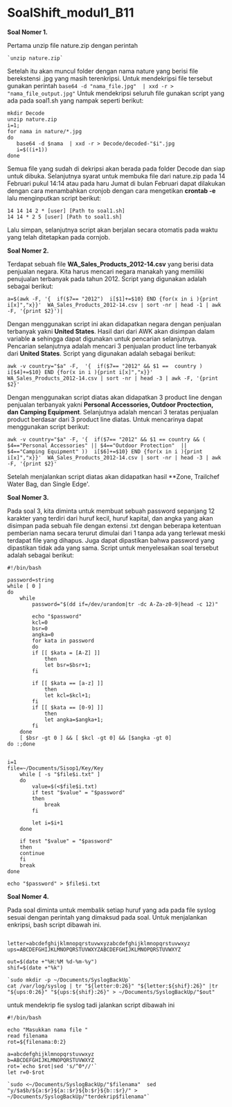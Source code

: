 # SoalShift_modul1_B11

**Soal Nomer 1.**

   Pertama unzip file nature.zip dengan perintah
 
    `unzip nature.zip`
    
   Setelah itu akan muncul folder dengan nama nature yang berisi file berekstensi .jpg yang masih terenkripsi. Untuk mendekripsi file tersebut gunakan perintah 
  ```base64 -d "nama_file.jpg"  | xxd -r > "nama_file_output.jpg"```
    Untuk mendekripsi seluruh file gunakan script yang ada pada soal1.sh yang nampak seperti berikut:

   ```
  mkdir Decode
  unzip nature.zip 
  i=1; 
  for nama in nature/*.jpg 
  do 
      base64 -d $nama  | xxd -r > Decode/decoded-"$i".jpg
      i=$((i+1)) 
  done
  ```
   Semua file yang sudah di dekripsi akan berada pada folder Decode dan siap untuk dibuka. Selanjutnya syarat untuk membuka file dari nature.zip pada 14 Februari pukul 14:14 atau pada haru Jumat di bulan Februari dapat dilakukan dengan cara menambahkan cronjob dengan cara mengetikan **crontab -e** lalu menginputkan script berikut:

   ```
   14 14 14 2 * [user] [Path to soal1.sh]
   14 14 * 2 5 [user] [Path to soal1.sh]
   ```

   Lalu simpan, selanjutnya script akan berjalan secara otomatis pada waktu yang telah ditetapkan pada cornjob.
   
**Soal Nomer 2.**

   Terdapat sebuah file **WA_Sales_Products_2012-14.csv** yang berisi data penjualan negara. Kita harus mencari negara manakah yang memiliki penujualan terbanyak pada tahun 2012. Script yang digunakan adalah sebagai berikut:

   ```
a=$(awk -F, '{  if($7== "2012")  i[$1]+=$10} END {for(x in i ){print i[x]","x}}'  WA_Sales_Products_2012-14.csv | sort -nr | head -1 | awk -F, '{print $2}')|
```

   Dengan menggunakan script ini akan didapatkan negara dengan penjualan terbanyak yakni **United States**. Hasil dari dari AWK akan disimpan dalam variable **a** sehingga dapat digunakan untuk pencarian selanjutnya.
   Pencarian selanjutnya adalah mencari 3 penjualan product line terbanyak dari **United States**. Script yang digunakan adalah sebagai berikut:

   ```
awk -v country="$a" -F,  '{  if($7== "2012" && $1 ==  country )  i[$4]+=$10} END {for(x in i ){print i[x]","x}}'  WA_Sales_Products_2012-14.csv | sort -nr | head -3 | awk -F, '{print $2}'
```

   Dengan menggunakan script diatas akan didapatkan 3 product line dengan penjualan terbanyak yakni **Personal Accessories, Outdoor Proctection, dan Camping Equipment**. 
   Selanjutnya adalah mencari 3 teratas penjualan product berdasar dari 3 product line diatas. Untuk mencarinya dapat menggunakan script berikut:

   ```
awk -v country="$a" -F, '{  if($7== "2012" && $1 == country && ( $4=="Personal Accessories" || $4=="Outdoor Protection"  || $4=="Camping Equipment" ))  i[$6]+=$10} END {for(x in i ){print i[x]","x}}'  WA_Sales_Products_2012-14.csv | sort -nr | head -3 | awk -F, '{print $2}'
```

   Setelah menjalankan script diatas akan didapatkan hasil **Zone, Trailchef Water Bag, dan Single Edge'.

**Soal Nomer 3.**

   Pada soal 3, kita diminta untuk membuat sebuah password sepanjang 12 karakter yang terdiri dari huruf kecil, huruf kapital, dan angka yang akan disimpan pada sebuah file dengan extensi .txt dengan beberapa ketentuan pemberian nama secara terurut dimulai dari 1 tanpa ada yang terlewat meski terdapat file yang dihapus. Juga dapat dipastikan bahwa password yang dipastikan tidak ada yang sama. Script untuk menyelesaikan soal tersebut adalah sebagai berikut:

```
#!/bin/bash

password=string
while [ 0 ]
do
	while
		password="$(dd if=/dev/urandom|tr -dc A-Za-z0-9|head -c 12)"

		echo "$password"
		kcl=0
		bsr=0
		angka=0
		for kata in password
		do
		if [[ $kata = [A-Z] ]]
			then
			let bsr=$bsr+1;
		fi

		if [[ $kata == [a-z] ]]
			then 
			let kcl=$kcl+1;
		fi
		if [[ $kata == [0-9] ]]
			then
			let angka=$angka+1;
		fi
	done
	[ $bsr -gt 0 ] && [ $kcl -gt 0] && [$angka -gt 0]
do :;done


i=1
file=~/Documents/Sisop1/Key/Key
	while [ -s "$file$i.txt" ]
	do
		value=$(<$file$i.txt)
		if test "$value" = "$password"
		then
			break
		fi

		let i=$i+1
	done

	if test "$value" = "$password"
	then
	continue
	fi
	break
done

echo "$password" > $file$i.txt
```

**Soal Nomer 4.**

   Pada soal diminta untuk membalik setiap huruf yang ada pada file syslog sesuai dengan perintah yang dimaksud pada soal.
Untuk menjalankan enkripsi, bash script dibawah ini.
`````

letter=abcdefghijklmnopqrstuvwxyzabcdefghijklmnopqrstuvwxyz
ups=ABCDEFGHIJKLMNOPQRSTUVWXYZABCDEFGHIJKLMNOPQRSTUVWXYZ

out=$(date +"%H:%M %d-%m-%y")
shif=$(date +"%k")

`sudo mkdir -p ~/Documents/SyslogBackUp`
cat /var/log/syslog | tr "${letter:0:26}" "${letter:${shif}:26}" |tr "${ups:0:26}" "${ups:${shif}:26}" > ~/Documents/SyslogBackUp/"$out"

`````

untuk mendekrip fie syslog tadi jalankan script dibawah ini

````````
#!/bin/bash

echo "Masukkan nama file "
read filenama
rot=${filenama:0:2}

a=abcdefghijklmnopqrstuvwxyz
b=ABCDEFGHIJKLMNOPQRSTUVWXYZ
rot=`echo $rot|sed 's/^0*//'`
let r=0-$rot

`sudo <~/Documents/SyslogBackUp/"$filenama"  sed "y/$a$b/${a:$r}${a::$r}${b:$r}${b::$r}/" > ~/Documents/SyslogBackUp/"terdekrip$filenama"`

`````````
